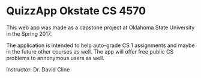 # QuizzApp Okstate CS 4570

This web app was made as a capstone project at Oklahoma State University in the Spring 2017.

The application is intended to help auto-grade CS 1 assignments and maybe in the future other courses as well.
The app will offer free public CS problems to annonymous users as well.

Instructor: Dr. David Cline

